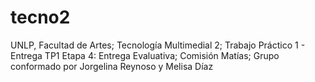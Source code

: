 # tecno2
UNLP, Facultad de Artes;
Tecnología Multimedial 2;
Trabajo Práctico 1 - Entrega TP1 Etapa 4: Entrega Evaluativa;
Comisión Matías;
Grupo conformado por Jorgelina Reynoso y Melisa Díaz
